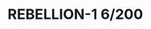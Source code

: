 # REBELLION-1                                                                                                           6/200

